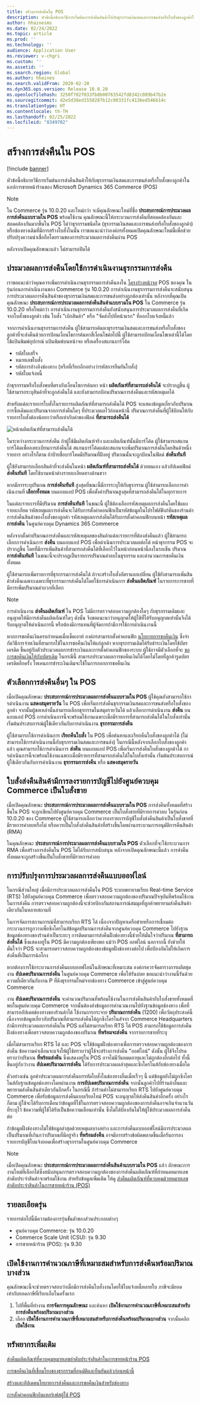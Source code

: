 ```yaml
---
title: สร้างการส่งคืนใน POS
description: หัวข้อนี้อธิบายวิธีการเริ่มต้นการส่งคืนสินค้าให้กับธุรกรรมเงินสดและการขนส่งหรือใบสั่งของลูกค้าในแอปพลิเคชันการขายหน้าร้านของ Microsoft Dynamics 365 Commerce (POS)
author: hhainesms
ms.date: 02/24/2022
ms.topic: article
ms.prod: ''
ms.technology: ''
audience: Application User
ms.reviewer: v-chgri
ms.custom: ''
ms.assetid: ''
ms.search.region: Global
ms.author: hhaines
ms.search.validFrom: 2020-02-20
ms.dyn365.ops.version: Release 10.0.20
ms.openlocfilehash: 3250f702f033fb8b00763542fd8342c089b47b2e
ms.sourcegitcommit: d2e5d38ed1550287b12c90331fc4136ed546b14c
ms.translationtype: HT
ms.contentlocale: th-TH
ms.lasthandoff: 02/25/2022
ms.locfileid: "8349702"
---
```

# <a name="create-returns-in-pos"></a>สร้างการส่งคืนใน POS

[!include [banner](includes/banner.md)]

หัวข้อนี้อธิบายวิธีการเริ่มต้นการส่งคืนสินค้าให้กับธุรกรรมเงินสดและการขนส่งหรือใบสั่งของลูกค้าในแอปการขายหน้าร้านของ Microsoft Dynamics 365 Commerce (POS)

> [!NOTE]
> ใน Commerce รุ่น 10.0.20 และใหม่กว่า จะมีคุณลักษณะใหม่ที่ชื่อ **ประสบการณ์การประมวลผลการส่งคืนแบบรวมใน POS** พร้อมใช้งาน คุณลักษณะนี้ให้กระบวนการส่งคืนที่สอดคล้องกันและสอดคล้องกันมากขึ้นใน POS ไม่ว่าธุรกรรมชนิดใด (ธุรกรรมเงินสดและการขนส่งหรือใบสั่งของลูกค้า) หรือช่องทางเดิมที่มีการสร้างใบสั่งในนั้น เราขอแนะนำว่าองค์กรทั้งหมดเปิดคุณลักษณะใหม่นี้เพื่อช่วยปรับปรุงความน่าเชื่อถือโดยรวมของการประมวลผลการส่งคืนผ่าน POS
>
> หลังจากเปิดคุณลักษณะแล้ว ไม่สามารถปิดได้

## <a name="process-returns-by-using-the-return-transaction-operation"></a>ประมวลผลการส่งคืนโดยใช้การดําเนินงานธุรกรรมการส่งคืน

เราขอแนะนำว่าคุณควรเพิ่มการดําเนินงานธุรกรรมการส่งคืนลงใน [โครงร่างหน้าจอ](pos-screen-layouts.md) POS ของคุณ ในรุ่นก่อนการดําเนินงานของ Commerce รุ่น 10.0.20 การดําเนินงานธุรกรรมการส่งคืนจะสนับสนุนการประมวลผลการคืนสินค้าของธุรกรรมเงินสดและการขนส่งอย่างถูกต้องเท่านั้น หลังจากที่คุณเปิดคุณลักษณะ **ประสบการณ์การประมวลผลการส่งคืนสินค้าแบบรวมใน POS** ใน Commerce รุ่น 10.0.20 หรือใหม่กว่า การดําเนินงานธุรกรรมการส่งคืนยังสนับสนุนการประมวลผลการส่งคืนที่เกิดจากใบสั่งของลูกค้า เช่น ใบสั่ง "เบิกสินค้า" หรือ "จัดส่งไปที่หน้าแรก" ที่ออกใบแจ้งหนี้แล้ว

จากการดําเนินงานธุรกรรมการส่งคืน ผู้ใช้สามารถค้นหาธุรกรรมเงินสดและการขนส่งหรือใบสั่งของลูกค้าที่จะส่งคืนด้วยการป้อนเงื่อนไขการค้นหาสี่เงื่อนไขต่อไปนี้ ผู้ใช้สามารถป้อนเงื่อนไขเหล่านี้ได้โดยใช้แป้นพิมพ์อุปกรณ์ แป้นพิมพ์บนหน้าจอ หรือเครื่องสแกนบาร์โค้ด

- รหัสใบเสร็จ
- หมายเลขใบสั่ง
- รหัสการอ้างอิงช่องทาง (หรือที่เรียกอีกอย่างว่ารหัสการยืนยันใบสั่ง)
- รหัสใบแจ้งหนี้

ถ้าธุรกรรมหรือใบสั่งพบที่ตรงกับเงื่อนไขการค้นหา หน้า **ผลิตภัณฑ์ที่สามารถส่งคืนได้** จะปรากฏขึ้น ผู้ใช้สามารถระบุสินค้าที่จะถูกส่งคืนได้ และยังสามารถป้อนปริมาณการส่งคืนและรหัสเหตุผลได้

สำหรับแต่ละรายการใบสั่งในรายการผลิตภัณฑ์ที่สามารถส่งคืนได้ POS จะแสดงข้อมูลเกี่ยวกับปริมาณการซื้อเดิมและปริมาณจากการส่งคืนใดๆ ที่ประมวลผลไว้ก่อนหน้านี้ ปริมาณการส่งคืนที่ผู้ใช้ป้อนให้กับรายการใบสั่งต้องน้อยกว่าหรือเท่ากับค่าของฟิลด์ **ที่สามารถส่งคืนได้**

![หน้าผลิตภัณฑ์ที่สามารถส่งคืนได้](media/returnslist.png)

ในระหว่างกระบวนการส่งคืน ถ้าผู้ใช้มีผลิตภัณฑ์จริง และผลิตภัณฑ์นั้นมีบาร์โค้ด ผู้ใช้สามารถสแกนบาร์โค้ดเพื่อลงทะเบียนการส่งคืนได้ สแกนบาร์โค้ดแต่ละสแกนจะเพิ่มปริมาณการส่งคืนโดยสินค้าหนึ่งรายการ อย่างไรก็ตาม ถ้าป้ายชื่อบาร์โคดมีปริมาณที่ฝังอยู่ ปริมาณนั้นจะถูกป้อนในฟิลด์ **ส่งคืนทันที**

ผู้ใช้ยังสามารถเลือกสินค้าที่จะส่งคืนในหน้า **ผลิตภัณฑ์ที่สามารถส่งคืนได้** ด้วยตนเอง แล้วอัปเดตฟิลด์ **ส่งคืนทันที** โดยใช้บานหน้าต่างรายละเอียดทางด้านขวา

หากมีการระบุปริมาณ **การส่งคืนทันที** สูงสุดที่ขณะนี้มีการระบุให้กับธุรกรรม ผู้ใช้สามารถเลือกการดําเนินงานที่ **เลือกทั้งหมด** บนแถบแอป POS เพื่อตั้งค่าปริมาณสูงสุดที่สามารถส่งคืนได้ในทุกรายการ

ในแต่ละรายการที่มีปริมาณ **การส่งคืนทันที** ในขณะนี้ ผู้ใช้ต้องเลือกรหัสเหตุผลการส่งคืนโดยใช้แผงรายละเอียด รหัสเหตุผลการส่งคืนจะได้รับการตั้งค่าคอนฟิกเป็นรหัสข้อมูลในโปรไฟล์ฟังก์ชันของร้านค้า การส่งคืนสินค้าของใบสั่งของลูกค้า รหัสเหตุผลการส่งคืนได้รับการตั้งค่าคอนฟิกบนหน้า **รหัสเหตุผลการส่งคืน** ในศูนย์ควบคุม Dynamics 365 Commerce

หลังจากตั้งค่าปริมาณการส่งคืนและรหัสเหตุผลของสินค้าแต่ละรายการที่ต้องส่งคืนแล้ว ผู้ใช้สามารถเลือกการดําเนินการ **ส่งคืน** บนแถบแอป POS เพื่อดําเนินการประมวลผลต่อได้ หน้าธุรกรรม POS จะปรากฏขึ้น โดยที่มีการเพิ่มสินค้าที่สามารถส่งคืนได้ที่เลือกไว้ในหน้าก่อนหน้านี้ลงในรถเข็น ปริมาณ **การส่งคืนทันที** ในขณะนี้จะปรากฏเป็นรายการปริมาณค่าลบในธุรกรรม และคํานวณการขอคืนเงินทั้งหมด

ผู้ใช้สามารถเพิ่มรายการที่ธุรกรรมการส่งคืนได้ ถ้าจะสร้างใบสั่งอัตราแลกเปลี่ยน ผู้ใช้ยังสามารถเพิ่มสินค้าส่งคืนเฉพาะเฉพาะที่ธุรกรรมการส่งคืนได้โดยใช้การดําเนินการ **ส่งคืนผลิตภัณฑ์** ในรายการการขายที่มีการเพิ่มปริมาณค่าบวกที่เลือก

> [!NOTE]
> การดำเนินงาน **ส่งคืนผลิตภัณฑ์** ใน POS ไม่มีการตรวจสอบความถูกต้องใดๆ กับธุรกรรมเดิมและอนุญาตให้มีการส่งคืนผลิตภัณฑ์ใดๆ ดังนั้น จึงขอแนะนาว่าอนุญาตให้ผู้ใช้ที่ได้รับอนุญาตเท่านั้นจึงได้รับอนุญาตให้ดําเนินการนี้ หรือต้องมีการแทนที่ผู้จัดการถ้ามีการใช้การดําเนินงานนี้

หากการขอคืนเงินครบกําหนดเมื่อเช็คเอาท์ องค์กรสามารถตั้งค่าคอนฟิก [นโยบายการขอคืนเงิน](refund_policy_returns.md) ซึ่งจํากัดวิธีการจ่ายเงินที่สามารถใช้ในการขอคืนเงินให้แก่ลูกค้า หากธุรกรรมเดิมได้รับชําระเงินโดยใช้บัตรเครดิต ขึ้นอยู่กับตัวประมวลผลการชําระเงินและการตั้งค่าคอนฟิกของระบบ ผู้ใช้อาจมีตัวเลือกที่จะ [ขอการขอคืนเงินให้กับบัตรเดิม](dev-itpro/linked-refunds.md) ในกรณีนี้ สามารถประมวลผลการขอคืนเงินได้โดยไม่โดยที่ลูกค้ารูดบัตรเครดิตอีกครั้ง โทเคนการชำระเงินเดิมจะใช้ในการออกการขอคืนเงิน

## <a name="other-return-options-in-pos"></a>ตัวเลือกการส่งคืนอื่นๆ ใน POS

เมื่อเปิดคุณลักษณะ **ประสบการณ์การประมวลผลการส่งคืนแบบรวมใน POS** ผู้ใช้คุณยังสามารถใช้การดําเนินงาน **แสดงสมุดรายวัน** ใน POS เพื่อเริ่มการส่งคืนธุรกรรมเงินสดและการขนส่งหรือใบสั่งของลูกค้า จากนั้นผู้ขอเหล่านั้นสามารถเลือกธุรกรรมในสมุดรายวันได้ แล้วเลือกการดําเนินงาน **ส่งคืน** บนแถบแอป POS การดําเนินการนี้จะพร้อมใช้งานเฉพาะเมื่อมีรายการที่สามารถส่งคืนได้ในใบสั่งเท่านั้น เริ่มต้นประสบการณ์ผู้ใช้เดียวกันกับการดําเนินงาน **ธุรกรรมการส่งคืน**

ผู้ใช้สามารถใช้การดําเนินการ **เรียกคืนใบสั่ง** ใน POS เพื่อค้นหาและเรียกคืนใบสั่งของลูกค้าได้ (ไม่สามารถใช้การดําเนินงานนี้กับธุรกรรมเงินสดและการขนส่ง) ในกรณีนี้หลังจากเลือกใบสั่งของลูกค้าแล้ว คุณสามารถใช้การดําเนินการ **ส่งคืน** บนแถบแอป POS เพื่อเริ่มการส่งคืนใบสั่งของลูกค้าได้ การดําเนินการนี้จะพร้อมใช้งานเฉพาะเมื่อมีรายการที่สามารถส่งคืนได้ในใบสั่งเท่านั้น เริ่มต้นประสบการณ์ผู้ใช้เดียวกันกับการดําเนินงาน **ธุรกรรมการส่งคืน** หรือ **แสดงสมุดรายวัน**

## <a name="return-orders-are-posted-to-commerce-headquarters-as-sales-orders"></a>ใบสั่งส่งคืนสินค้ามีการลงรายการบัญชีไปยังศูนย์ควบคุม Commerce เป็นใบสั่งขาย 

เมื่อเปิดคุณลักษณะ **ประสบการณ์การประมวลผลการส่งคืนแบบรวมใน POS** การส่งคืนทั้งหมดที่สร้างขึ้นใน POS จะถูกเขียนไปยังศูนย์ควบคุม Commerce เป็นใบสั่งขายที่มีรายการค่าลบ ในรุ่นก่อน 10.0.20 ของ Commerce ผู้ใช้สามารถเลือกว่าควรลงรายการบัญชีใบสั่งส่งคืนสินค้าเป็นใบสั่งขายที่มีรายการค่าลบหรือไม่ หรือควรเป็นใบสั่งส่งคืนสินค้าที่สร้างขึ้นโดยผ่านกระบวนการอนุมัติการคืนสินค้า (RMA) 

ในคุณลักษณะ **ประสบการณ์การประมวลผลการส่งคืนแบบรวมใน POS** ตัวเลือกที่จะใช้กระบวนการ RMA เพื่อสร้างการส่งคืนใน POS ไม่ได้รับการสนับสนุน หลังจากเปิดคุณลักษณะนี้แล้ว การส่งคืนทั้งหมดจะถูกสร้างขึ้นเป็นใบสั่งขายที่มีรายการค่าลบ

## <a name="offline-return-processing-improvements"></a>การปรับปรุงการประมวลผลการส่งคืนแบบออฟไลน์

ในกรณีส่วนใหญ่ เมื่อมีการประมวลผลการส่งคืนใน POS ระบบพยายามเรียก Real-time Service (RTS) ไปยังศูนย์ควบคุม Commerce เพื่อตรวจสอบความถูกต้องของปริมาณปัจจุบันที่พร้อมใช้งานในการส่งคืน การตรวจสอบความถูกต้องนี้จะช่วยป้องกันสถานการณ์สมมุลที่ลูกค้าพยายามส่งคืนสินค้าเดียวกันในหลายสถานที่

ในการจัดการสถานการณ์ที่สามารถเรียก RTS ได้ เนื่องจากปัญหาเครือข่ายหรือการเชื่อมต่อ กระบวนการถูกวางเพื่อซิงโครไนส์ข้อมูลปริมาณการส่งคืนจากศูนย์ควบคุม Commerce ไปยังฐานข้อมูลช่องทางของร้านค้าเป็นระยะๆ การติดตามการส่งคืนฝั่งช่องทางนี้ช่วยให้มั่นใจว่าปริมาณ **ที่สามารถส่งคืนได้** ซึ่งแสดงอยู่ใน POS มีความถูกต้องเพียงพอ แม้ว่า POS ออฟไลน์ นอกจากนี้ ยังช่วยให้มั่นใจว่า POS จะสามารถตรวจสอบความถูกต้องของข้อมูลฝั่งช่องทางต่อไป เพื่อป้องกันไม่ให้เกิดการส่งคืนที่เป็นการฉ้อโกง

หากต้องการใช้กระบวนการส่งคืนแบบออฟไลน์ในลักษณะที่เหมาะสม องค์กรควรจัดตารางการผลิตชุดงาน **อัปเดตปริมาณการส่งคืน** ในศูนย์ควบคุม Commerce เพื่อให้รันบ่อย ขอแนะนำว่างานนี้รันด้วยความถี่เดียวกันกับงาน P ที่ดึงธุรกรรมใหม่จากช่องทาง Commerce เข้าสู่ศูนย์ควบคุม Commerce

งาน **อัปเดตปริมาณการส่งคืน** จะคํานวณปริมาณที่พร้อมใช้งานในการส่งคืนสินค้ากับใบสั่งขายทั้งหมดที่พบในศูนย์ควบคุม Commerce จากนั้นต้องส่งข้อมูลการคํานวณงานไปยังฐานข้อมูลช่องทาง เพื่อที่สามารถอัปเดตช่องทางของร้านค้าได้ ใช้งานการกระจาย **ปริมาณการส่งคืน** (1200) เพื่อวัตถุประสงค์นี้ เนื่องจากข้อมูลเกี่ยวกับปริมาณที่สามารถส่งคืนได้ถูกซิงโครไนส์จาก Commerce Headquarters ถ้ามีการประมวลผลการส่งคืนใน POS แต่ไม่สามารถเรียก RTS ได้ POS สามารถใช้ข้อมูลการส่งคืนฝั่งช่องทางเพื่อตรวจสอบความถูกต้องของปริมาณ **ที่พร้อมจะส่งคืน** จากรายการขายที่ระบุ

เมื่อไม่สามารถเรียก RTS ได้ และ POS จะใช้ข้อมูลฝั่งช่องทางเพื่อการตรวจสอบความถูกต้องของการส่งคืน ข้อความคําเตือนจะแจ้งให้ผู้ใช้ทราบว่าผู้ใช้จะสร้างการส่งคืน "ออฟไลน์" ดังนั้น ผู้ใช้จึงโปรดทราบว่าปริมาณ **ที่พร้อมส่งคืน** ซึ่งแสดงอยู่ใน POS อาจไม่มีวันหมดอายุและไม่ถูกต้องอีกต่อไป ทั้งนี้ขึ้นอยู่กับว่างาน **อัปเดตปริมาณการส่งคืน** ได้รับการประมวลผลล่าสุดและซิงโครไนส์กับช่องทางเมื่อใด

ตัวอย่างเช่น ลูกค้าประมวลผลการส่งคืนบรรทัดใบสั่งในช่องทางอื่นเมื่อเร็วๆ นี้ แต่ข้อมูลยังไม่ถูกซิงโครไนส์กับฐานข้อมูลช่องทางโดยผ่านงาน **การอัปเดตปริมาณการส่งคืน** จากนั้นลูกค้าไปที่ร้านค้าอื่นและพยายามส่งคืนสินค้าเดียวกันอีกครั้ง ในกรณีนี้ ถ้าร้านค้าไม่สามารถเรียก RTS ไปยังศูนย์ควบคุม Commerce เพื่อรับข้อมูลการส่งคืนแบบเรียลไทม์ POS จะอนุญาตให้ส่งคืนสินค้าอีกครั้ง อย่างไรก็ตาม ผู้ใช้จะได้รับการเตือนว่าข้อมูลที่ใช้ในการตรวจสอบความถูกต้องของการส่งคืนอาจเกินจำนวนวันที่ระบุไว้ ข้อความที่ผู้ใช้ได้รับเป็นข้อความเตือนเท่านั้น ซึ่งไม่ได้ป้องกันไม่ให้ผู้ใช้ประมวลผลการส่งคืนต่อ

ถ้าข้อมูลฝั่งช่องทางไม่ใช่ข้อมูลล่าสุดด้วยเหตุผลบางอย่าง และการส่งคืนแบบออฟไลน์มีการประมวลผลเป็นปริมาณที่เกินกว่าปริมาณที่มีอยู่จริง **ที่พร้อมส่งคืน** อาจมีการสร้างข้อผิดพลาดขึ้นเมื่อรันการลงรายการบัญชีใบแจ้งยอดเพื่อสร้างธุรกรรมในศูนย์ควบคุม Commerce

> [!NOTE]
> เมื่อเปิดคุณลักษณะ **ประสบการณ์การประมวลผลการส่งคืนสินค้าแบบรวมใน POS** แล้ว ลักษณะการงานใหม่ที่เลือกได้ซึ่งสนับสนุนการตรวจสอบความถูกต้องของการส่งคืนผลิตภัณฑ์ที่กำหนดหมายเลขลำดับประจำสินค้าจะพร้อมใช้งาน สำหรับข้อมูลเพิ่มเติม ให้ดู [ส่งคืนผลิตภัณฑ์ที่ควบคุมด้วยหมายเลขลำดับประจำสินค้าในการขายหน้าร้าน (POS)](POS-serial-returns.md)

## <a name="version-details"></a>รายละเอียดรุ่น

รายการต่อไปนี้มีความต้องการรุ่นขั้นต่ำของส่วนประกอบต่างๆ
- ศูนย์ควบคุม Commerce: รุ่น 10.0.20
- Commerce Scale Unit (CSU): รุ่น 9.30
- การขายหน้าร้าน (POS): รุ่น 9.30

## <a name="enable-proper-tax-calculation-for-returns-with-partial-quantity"></a>เปิดใช้งานการคำนวณภาษีที่เหมาะสมสำหรับการส่งคืนพร้อมปริมาณบางส่วน

คุณลักษณะนี้จะช่วยตรวจสอบว่าเมื่อมีการส่งคืนใบสั่งงานโดยใช้ใบแจ้งหนี้หลายใบ ภาษีจะมียอดเท่ากับยอดภาษีที่เรียกเก็บในครั้งแรก
1.  ไปที่พื้นที่ทำงาน **การจัดการคุณลักษณะ** และค้นหา **เปิดใช้งานการคำนวณภาษีที่เหมาะสมสำหรับการส่งคืนพร้อมปริมาณบางส่วน**
2.  เลือก **เปิดใช้งานการคำนวณภาษีที่เหมาะสมสำหรับการส่งคืนพร้อมปริมาณบางส่วน** จากนั้นคลิก **เปิดใช้งาน**


## <a name="additional-resources"></a>ทรัพยากรเพิ่มเติม

[ส่งคืนผลิตภัณฑ์ที่ควบคุมหมายเลขลำดับประจำสินค้าในการขายหน้าร้าน POS](POS-serial-returns.md)

[การขอคืนเงินที่เชื่อมโยงของธุรกรรมที่อนุมัติและยืนยันแล้วก่อนหน้านี้](dev-itpro/linked-refunds.md)

[สร้างและอัปเดตนโยบายการส่งคืนและการขอคืนเงินสำหรับช่องทาง](refund_policy_returns.md)

[การตั้งค่าคอนฟิกอินเทอร์เฟสผู้ใช้ POS](pos-screen-layouts.md)
